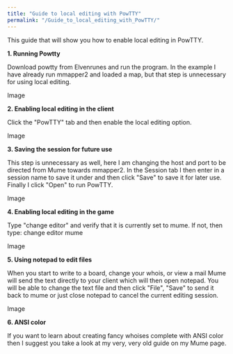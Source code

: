 ```yaml
---
title: "Guide to local editing with PowTTY"
permalink: "/Guide_to_local_editing_with_PowTTY/"
---
```


This guide that will show you how to enable local editing in PowTTY.

**1. Running Powtty**

Download powtty from Elvenrunes and run the program. In the example I
have already run mmapper2 and loaded a map, but that step is unnecessary
for using local editing.

Image

**2. Enabling local editing in the client**

Click the "PowTTY" tab and then enable the local editing option.

Image

**3. Saving the session for future use**

This step is unnecessary as well, here I am changing the host and port
to be directed from Mume towards mmapper2. In the Session tab I then
enter in a session name to save it under and then click "Save" to save
it for later use. Finally I click "Open" to run PowTTY.

Image

**4. Enabling local editing in the game**

Type "change editor" and verify that it is currently set to mume. If
not, then type: change editor mume

Image

**5. Using notepad to edit files**

When you start to write to a board, change your whois, or view a mail
Mume will send the text directly to your client which will then open
notepad. You will be able to change the text file and then click "File",
"Save" to send it back to mume or just close notepad to cancel the
current editing session.

Image

**6. ANSI color**

If you want to learn about creating fancy whoises complete with ANSI
color then I suggest you take a look at my very, very old guide on my
Mume page.
